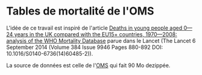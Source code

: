 Tables de mortalité de l'OMS
============================

L'idée de ce travail est inspiré de l'article [Deaths in young people aged 0—24 years in the UK compared with the EU15+ countries, 1970—2008: analysis of the WHO Mortality Database](http://www.thelancet.com/journals/lancet/article/PIIS0140-6736%2814%2960485-2/fulltext?_eventId=login)
parue dans le Lancet (The Lancet  6 September 2014 (Volume 384 Issue 9946 Pages 880-892 DOI: 10.1016/S0140-6736(14)60485-2)).

La source de données est celle de l'[OMS](http://www.who.int/healthinfo/statistics/mortality_rawdata/en/) qui fait 90 Mo dezippée.